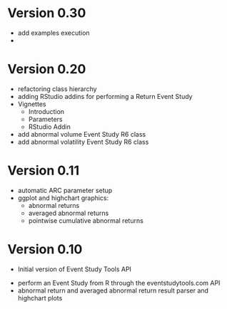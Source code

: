 # Version 0.30

- add examples execution
- 

# Version 0.20

- refactoring class hierarchy
- adding RStudio addins for performing a Return Event Study
- Vignettes
  - Introduction
  - Parameters
  - RStudio Addin
- add abnormal volume Event Study R6 class
- add abnormal volatility Event Study R6 class

# Version 0.11

- automatic ARC parameter setup
- ggplot and highchart graphics:
  - abnormal returns
  - averaged abnormal returns
  - pointwise cumulative abnormal returns

# Version 0.10

* Initial version of Event Study Tools API

- perform an Event Study from R through the eventstudytools.com API
- abnormal return and averaged abnormal return result parser and highchart plots